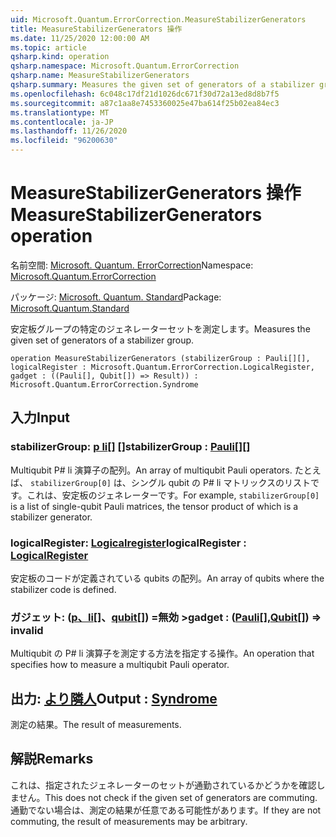 ```yaml
---
uid: Microsoft.Quantum.ErrorCorrection.MeasureStabilizerGenerators
title: MeasureStabilizerGenerators 操作
ms.date: 11/25/2020 12:00:00 AM
ms.topic: article
qsharp.kind: operation
qsharp.namespace: Microsoft.Quantum.ErrorCorrection
qsharp.name: MeasureStabilizerGenerators
qsharp.summary: Measures the given set of generators of a stabilizer group.
ms.openlocfilehash: 6c048c17df21d1026dc671f30d72a13ed8d8b7f5
ms.sourcegitcommit: a87c1aa8e7453360025e47ba614f25b02ea84ec3
ms.translationtype: MT
ms.contentlocale: ja-JP
ms.lasthandoff: 11/26/2020
ms.locfileid: "96200630"
---
```

# <a name="measurestabilizergenerators-operation"></a><span data-ttu-id="be3b8-102">MeasureStabilizerGenerators 操作</span><span class="sxs-lookup"><span data-stu-id="be3b8-102">MeasureStabilizerGenerators operation</span></span>

<span data-ttu-id="be3b8-103">名前空間: [Microsoft. Quantum. ErrorCorrection](xref:Microsoft.Quantum.ErrorCorrection)</span><span class="sxs-lookup"><span data-stu-id="be3b8-103">Namespace: [Microsoft.Quantum.ErrorCorrection](xref:Microsoft.Quantum.ErrorCorrection)</span></span>

<span data-ttu-id="be3b8-104">パッケージ: [Microsoft. Quantum. Standard](https://nuget.org/packages/Microsoft.Quantum.Standard)</span><span class="sxs-lookup"><span data-stu-id="be3b8-104">Package: [Microsoft.Quantum.Standard](https://nuget.org/packages/Microsoft.Quantum.Standard)</span></span>


<span data-ttu-id="be3b8-105">安定板グループの特定のジェネレーターセットを測定します。</span><span class="sxs-lookup"><span data-stu-id="be3b8-105">Measures the given set of generators of a stabilizer group.</span></span>

```qsharp
operation MeasureStabilizerGenerators (stabilizerGroup : Pauli[][], logicalRegister : Microsoft.Quantum.ErrorCorrection.LogicalRegister, gadget : ((Pauli[], Qubit[]) => Result)) : Microsoft.Quantum.ErrorCorrection.Syndrome
```


## <a name="input"></a><span data-ttu-id="be3b8-106">入力</span><span class="sxs-lookup"><span data-stu-id="be3b8-106">Input</span></span>

### <a name="stabilizergroup--pauli"></a><span data-ttu-id="be3b8-107">stabilizerGroup: [p li](xref:microsoft.quantum.lang-ref.pauli)[] []</span><span class="sxs-lookup"><span data-stu-id="be3b8-107">stabilizerGroup : [Pauli](xref:microsoft.quantum.lang-ref.pauli)[][]</span></span>

<span data-ttu-id="be3b8-108">Multiqubit P# li 演算子の配列。</span><span class="sxs-lookup"><span data-stu-id="be3b8-108">An array of multiqubit Pauli operators.</span></span>
<span data-ttu-id="be3b8-109">たとえば、 `stabilizerGroup[0]` は、シングル qubit の P# li マトリックスのリストです。これは、安定板のジェネレーターです。</span><span class="sxs-lookup"><span data-stu-id="be3b8-109">For example, `stabilizerGroup[0]` is a list of single-qubit Pauli matrices, the tensor product of which is a stabilizer generator.</span></span>


### <a name="logicalregister--logicalregister"></a><span data-ttu-id="be3b8-110">logicalRegister: [Logicalregister](xref:Microsoft.Quantum.ErrorCorrection.LogicalRegister)</span><span class="sxs-lookup"><span data-stu-id="be3b8-110">logicalRegister : [LogicalRegister](xref:Microsoft.Quantum.ErrorCorrection.LogicalRegister)</span></span>

<span data-ttu-id="be3b8-111">安定板のコードが定義されている qubits の配列。</span><span class="sxs-lookup"><span data-stu-id="be3b8-111">An array of qubits where the stabilizer code is defined.</span></span>


### <a name="gadget--pauliqubit--__invalidresult__"></a><span data-ttu-id="be3b8-112">ガジェット: ([p、li](xref:microsoft.quantum.lang-ref.pauli)[]、[qubit](xref:microsoft.quantum.lang-ref.qubit)[]) =__無効 <Result>__></span><span class="sxs-lookup"><span data-stu-id="be3b8-112">gadget : ([Pauli](xref:microsoft.quantum.lang-ref.pauli)[],[Qubit](xref:microsoft.quantum.lang-ref.qubit)[]) => __invalid<Result>__</span></span> 

<span data-ttu-id="be3b8-113">Multiqubit の P# li 演算子を測定する方法を指定する操作。</span><span class="sxs-lookup"><span data-stu-id="be3b8-113">An operation that specifies how to measure a multiqubit Pauli operator.</span></span>



## <a name="output--syndrome"></a><span data-ttu-id="be3b8-114">出力: [より隣人](xref:Microsoft.Quantum.ErrorCorrection.Syndrome)</span><span class="sxs-lookup"><span data-stu-id="be3b8-114">Output : [Syndrome](xref:Microsoft.Quantum.ErrorCorrection.Syndrome)</span></span>

<span data-ttu-id="be3b8-115">測定の結果。</span><span class="sxs-lookup"><span data-stu-id="be3b8-115">The result of measurements.</span></span>

## <a name="remarks"></a><span data-ttu-id="be3b8-116">解説</span><span class="sxs-lookup"><span data-stu-id="be3b8-116">Remarks</span></span>

<span data-ttu-id="be3b8-117">これは、指定されたジェネレーターのセットが通勤されているかどうかを確認しません。</span><span class="sxs-lookup"><span data-stu-id="be3b8-117">This does not check if the given set of generators are commuting.</span></span>
<span data-ttu-id="be3b8-118">通勤でない場合は、測定の結果が任意である可能性があります。</span><span class="sxs-lookup"><span data-stu-id="be3b8-118">If they are not commuting, the result of measurements may be arbitrary.</span></span>